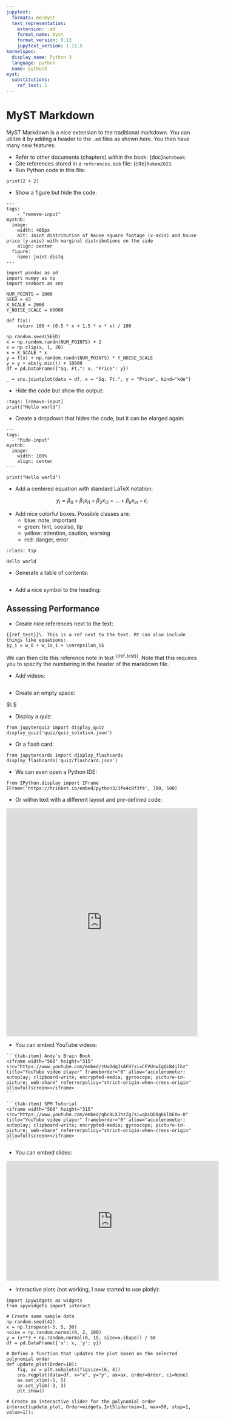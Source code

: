 ```yaml
---
jupytext:
  formats: md:myst
  text_representation:
    extension: .md
    format_name: myst
    format_version: 0.13
    jupytext_version: 1.11.5
kernelspec:
  display_name: Python 3
  language: python
  name: python3
myst:
  substitutions:
    ref_test: 1
---
```


# MyST Markdown

MyST Markdown is a nice extension to the traditional markdown. You can utilize it by adding a header to the `.md` files as shown here. You then have many new features:

- Refer to other documents (chapters) within the book: {doc}`notebook`.
- Cite references stored in a `references.bib` file: {cite}`Rokem2023`.
- Run Python code in this file:

```{code-cell}
print(2 + 2)
```

- Show a figure but hide the code:

```{code-cell} ipython3
---
tags:
    - "remove-input"
mystnb:
  image:
    width: 400px
    alt: Joint distribution of house square footage (x-axis) and house price (y-axis) with marginal distributions on the side
    align: center
  figure:
    name: joint-distq
---

import pandas as pd
import numpy as np
import seaborn as sns

NUM_POINTS = 1000
SEED = 43
X_SCALE = 2000
Y_NOISE_SCALE = 60000

def f(x):
    return 100 + (0.5 * x + 1.5 * x * x) / 100

np.random.seed(SEED)
x = np.random.randn(NUM_POINTS) + 2
x = np.clip(x, 1, 20)
x = X_SCALE * x
y = f(x) + np.random.randn(NUM_POINTS) * Y_NOISE_SCALE
y = y + abs(y.min()) + 10000
df = pd.DataFrame({"Sq. Ft.": x, "Price": y})

_ = sns.jointplot(data = df, x = "Sq. Ft.", y = "Price", kind="kde")
```

- Hide the code but show the output:

```{code-cell} ipython3
:tags: [remove-input]
print("Hello world")
```

- Create a dropdown that hides the code, but it can be elarged again:

```{code-cell} ipython3
---
tags:
  - "hide-input"
mystnb:
  image:
    width: 100%
    align: center
---

print("Hello world")
```

- Add a centered equation with standard LaTeX notation:

$$y_i = \beta_0 + \beta_1 x_{i1} + \beta_2 x_{i2} + \dots + \beta_k x_{in} + \epsilon_i$$


- Add nice colorful boxes. Possible classes are:
  - blue: note, important
  - green: hint, seealso, tip
  - yellow: attention, caution, warning
  - red: danger, error

```{admonition} Summary
:class: tip

Hello world
```

- Generate a table of contents:

```{tableofcontents}
```

- Add a nice symbol to the heading:

## <i class="fas fa-book fa-fw"></i> Assessing Performance

- Create nice references next to the text:

```{margin}
{{ref_test}}\. This is a ref next to the text. Rt can also include things like equations:
$y_i = w_0 + w_1x_i + \varepsilon_i$
```

We can then cite this reference note in text <sup>{{ref_test}}</sup>. Note that this requires you to specify the numbering in the header of the markdown file.

- Add videos:

```{video} https://www.youtube.com/watch?v=zUxOdq3sAFU
```

- Create an empty space:

$\ $

- Display a quiz:

```{code-cell}
from jupyterquiz import display_quiz
display_quiz('quiz/quiz_solution.json')
```

- Or a flash card:

```{code-cell}
from jupytercards import display_flashcards
display_flashcards('quiz/flashcard.json')
```

- We can even open a Python IDE:

```{code-cell}
from IPython.display import IFrame
IFrame('https://trinket.io/embed/python3/3fe4c8f3f4', 700, 500)
```

- Or within text with a different layout and pre-defined code:

<iframe src="https://trinket.io/embed/python3/09d06157a6" width="100%" height="600" frameborder="0" marginwidth="0" marginheight="0" allowfullscreen></iframe>

- You can embed YouTube videos:

````{tab-set}
```{tab-item} Andy's Brain Book
<iframe width="560" height="315" src="https://www.youtube.com/embed/zUxOdq3sAFU?si=CFVUnwIgQiB4jlbz" title="YouTube video player" frameborder="0" allow="accelerometer; autoplay; clipboard-write; encrypted-media; gyroscope; picture-in-picture; web-share" referrerpolicy="strict-origin-when-cross-origin" allowfullscreen></iframe>
```

```{tab-item} SPM Tutorial
<iframe width="560" height="315" src="https://www.youtube.com/embed/qbcBLXJhzZg?si=qbLQDBgk6lbEXw-O" title="YouTube video player" frameborder="0" allow="accelerometer; autoplay; clipboard-write; encrypted-media; gyroscope; picture-in-picture; web-share" referrerpolicy="strict-origin-when-cross-origin" allowfullscreen></iframe>
```
````

- You can embed slides:

<iframe width="560" height="315" src="https://mfr.ca-1.osf.io/render?url=https://osf.io/sqcvz/?direct%26mode=render%26action=download%26mode=render" frameborder="0" allowfullscreen></iframe>

- Interactive plots (not working, I now started to use plotly):

```{code-cell}
import ipywidgets as widgets
from ipywidgets import interact

# Create some sample data
np.random.seed(42)
x = np.linspace(-5, 5, 30)
noise = np.random.normal(0, 2, 100)
y = (x**3 + np.random.normal(0, 15, size=x.shape)) / 50
df = pd.DataFrame({'x': x, 'y': y})

# Define a function that updates the plot based on the selected polynomial order
def update_plot(Order=10):
    fig, ax = plt.subplots(figsize=(6, 4))
    sns.regplot(data=df, x="x", y="y", ax=ax, order=Order, ci=None)
    ax.set_xlim(-5, 5)
    ax.set_ylim(-3, 3)
    plt.show()

# Create an interactive slider for the polynomial order
interact(update_plot, Order=widgets.IntSlider(min=1, max=50, step=1, value=1));

```